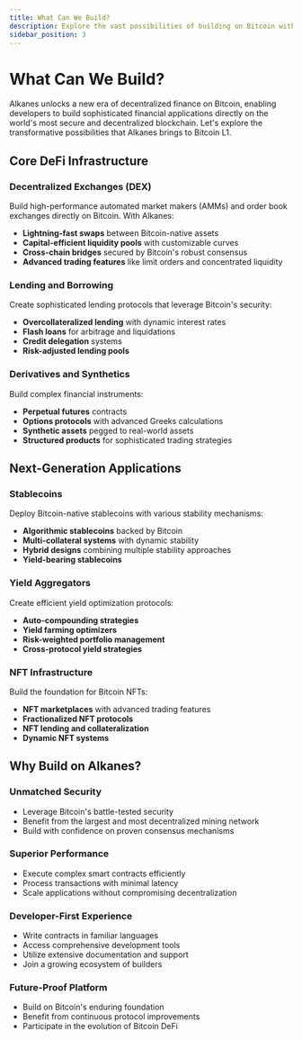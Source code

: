 ```yaml
---
title: What Can We Build?
description: Explore the vast possibilities of building on Bitcoin with Alkanes
sidebar_position: 3
---
```


# What Can We Build?

Alkanes unlocks a new era of decentralized finance on Bitcoin, enabling developers to build sophisticated financial applications directly on the world's most secure and decentralized blockchain. Let's explore the transformative possibilities that Alkanes brings to Bitcoin L1.

## Core DeFi Infrastructure

### Decentralized Exchanges (DEX)

Build high-performance automated market makers (AMMs) and order book exchanges directly on Bitcoin. With Alkanes:

- **Lightning-fast swaps** between Bitcoin-native assets
- **Capital-efficient liquidity pools** with customizable curves
- **Cross-chain bridges** secured by Bitcoin's robust consensus
- **Advanced trading features** like limit orders and concentrated liquidity

### Lending and Borrowing

Create sophisticated lending protocols that leverage Bitcoin's security:

- **Overcollateralized lending** with dynamic interest rates
- **Flash loans** for arbitrage and liquidations
- **Credit delegation** systems
- **Risk-adjusted lending pools**

### Derivatives and Synthetics

Build complex financial instruments:

- **Perpetual futures** contracts
- **Options protocols** with advanced Greeks calculations
- **Synthetic assets** pegged to real-world assets
- **Structured products** for sophisticated trading strategies

## Next-Generation Applications

### Stablecoins

Deploy Bitcoin-native stablecoins with various stability mechanisms:

- **Algorithmic stablecoins** backed by Bitcoin
- **Multi-collateral systems** with dynamic stability
- **Hybrid designs** combining multiple stability approaches
- **Yield-bearing stablecoins**

### Yield Aggregators

Create efficient yield optimization protocols:

- **Auto-compounding strategies**
- **Yield farming optimizers**
- **Risk-weighted portfolio management**
- **Cross-protocol yield strategies**

### NFT Infrastructure

Build the foundation for Bitcoin NFTs:

- **NFT marketplaces** with advanced trading features
- **Fractionalized NFT protocols**
- **NFT lending and collateralization**
- **Dynamic NFT systems**

## Why Build on Alkanes?

### Unmatched Security

- Leverage Bitcoin's battle-tested security
- Benefit from the largest and most decentralized mining network
- Build with confidence on proven consensus mechanisms

### Superior Performance

- Execute complex smart contracts efficiently
- Process transactions with minimal latency
- Scale applications without compromising decentralization

### Developer-First Experience

- Write contracts in familiar languages
- Access comprehensive development tools
- Utilize extensive documentation and support
- Join a growing ecosystem of builders

### Future-Proof Platform

- Build on Bitcoin's enduring foundation
- Benefit from continuous protocol improvements
- Participate in the evolution of Bitcoin DeFi
